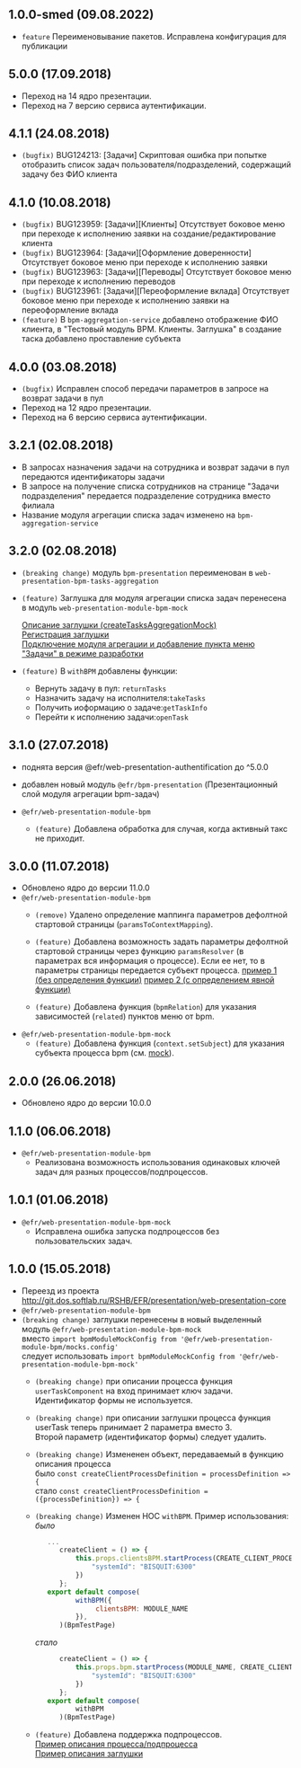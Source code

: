## 1.0.0-smed (09.08.2022)
- `feature` Переименовывание пакетов. Исправлена конфигурация для публикации

## 5.0.0 (17.09.2018)
- Переход на 14 ядро презентации.
- Переход на 7 версию сервиса аутентификации.

## 4.1.1 (24.08.2018)
- `(bugfix)` BUG124213: [Задачи] Скриптовая ошибка при попытке отобразить список задач пользователя/подразделений, содержащий задачу без ФИО клиента 

## 4.1.0 (10.08.2018)
- `(bugfix)` BUG123959: [Задачи][Клиенты] Отсутствует боковое меню при переходе к исполнению заявки на создание/редактирование клиента
- `(bugfix)` BUG123964: [Задачи][Оформление доверенности] Отсутствует боковое меню при переходе к исполнению заявки
- `(bugfix)` BUG123963: [Задачи][Переводы] Отсутствует боковое меню при переходе к исполнению переводов
- `(bugfix)` BUG123961: [Задачи][Переоформление вклада] Отсутствует боковое меню при переходе к исполнению заявки на переоформление вклада
- `(feature)` В `bpm-aggregation-service` добавлено отображение ФИО клиента, в "Тестовый модуль BPM. Клиенты. Заглушка" в создание таска добавлено проставление субъекта

## 4.0.0 (03.08.2018)
- `(bugfix)` Исправлен способ передачи параметров в запросе на возврат задачи в пул
- Переход на 12 ядро презентации.
- Переход на 6 версию сервиса аутентификации.

## 3.2.1 (02.08.2018)
- В запросах назначения задачи на сотрудника и возврат задачи в пул передаются идентификаторы задачи 
- В запросе на получение списка сотрудников на странице "Задачи подразделения" передается подразделение сотрудника вместо филиала  
- Название модуля агрегации списка задач изменено на `bpm-aggregation-service`  

## 3.2.0 (02.08.2018)
- `(breaking change)` модуль `bpm-presentation` переименован в `web-presentation-bpm-tasks-aggregation`
- `(feature)` Заглушка для модуля агрегации списка задач перенесена в модуль `web-presentation-module-bpm-mock`

  [Описание заглушки (createTasksAggregationMock)](/packages/web-presentation-module-bpm-mock/src/index.js)  
  [Регистрация заглушки](/packages/web-presentation-test-module-deposits-dev/mocks.config.js)  
  [Подключение модуля агрегации и добавление пункта меню "Задачи" в режиме разработки](/packages/web-presentation-test-module-deposits-dev/dev.app.config.js)    
- `(feature)` В `withBPM` добавлены функции:
    - Вернуть задачу в пул: `returnTasks`
    - Назначить задачу на исполнителя:`takeTasks`
    - Получить иоформацию о задаче:`getTaskInfo`
    - Перейти к исполнению задачи:`openTask`
    
## 3.1.0 (27.07.2018)
- поднята версия @efr/web-presentation-authentification до ^5.0.0
- добавлен новый модуль `@efr/bpm-presentation` (Презентационный слой модуля агрегации bpm-задач)

- `@efr/web-presentation-module-bpm`
  - `(feature)` Добавлена обработка для случая, когда активный такс не приходит.

## 3.0.0 (11.07.2018)
- Обновлено ядро до версии 11.0.0
- `@efr/web-presentation-module-bpm`
  - `(remove)` Удалено определение маппинга параметров дефолтной стартовой страницы (`paramsToContextMapping`).
  - `(feature)` Добавлена возможность задать параметры дефолтной стартовой страницы через функцию `paramsResolver` (в параметрах вся информация о процессе).
        Если ее нет, то в параметры страницы передается субъект процесса.
        [пример 1 (без определения функции)](/packages/web-presentation-test-module-deposits/src/bpm/open-deposit-process/index.js)
        [пример 2 (с определением явной функции)](/packages/web-presentation-test-module-clients/src/bpm/create-client-process/index.js)

  - `(feature)` Добавлена функция (`bpmRelation`) для указания зависимостей (`related`) пунктов меню от bpm.
- `@efr/web-presentation-module-bpm-mock`
  - `(feature)` Добавлена функция (`context.setSubject`) для указания субъекта процесса bpm (см. [mock](/packages/web-presentation-test-module-deposits-mock/src/index.js)).

## 2.0.0 (26.06.2018)
- Обновлено ядро до версии 10.0.0 

## 1.1.0 (06.06.2018)
- `@efr/web-presentation-module-bpm`
  - Реализована возможность использования одинаковых ключей задач для разных процессов/подпроцессов.
  
## 1.0.1 (01.06.2018)
- `@efr/web-presentation-module-bpm-mock`
  - Исправлена ошибка запуска подпроцессов без пользовательских задач.

## 1.0.0 (15.05.2018)
-  Переезд из проекта http://git.dos.softlab.ru/RSHB/EFR/presentation/web-presentation-core
- `@efr/web-presentation-module-bpm`
 - `(breaking change)` заглушки перенесены в новый выделенный модуль `@efr/web-presentation-module-bpm-mock`  
      вместо `import bpmModuleMockConfig from '@efr/web-presentation-module-bpm/mocks.config'`  
      следует использовать `import bpmModuleMockConfig from '@efr/web-presentation-module-bpm-mock'` 
    - `(breaking change)` при описании процесса функция `userTaskComponent` на вход принимает ключ задачи.  
      Идентификатор формы не используется. 
    - `(breaking change)` при описании заглушки процесса функция userTask теперь принимает 2 параметра вместо 3.  
      Второй параметр (идентификатор формы) следует удалить.
    - `(breaking change)` Измененен объект, передаваемый в функцию описания процесса  
       было `const createClientProcessDefinition = processDefinition => {`  
       стало `const createClientProcessDefinition = ({processDefinition}) => {`
    - `(breaking change)` Изменен HOC `withBPM`. Пример использования:  
        _было_

        ```javascript
           ...
              createClient = () => {
                  this.props.clientsBPM.startProcess(CREATE_CLIENT_PROCESS_KEY, {
                      "systemId": "BISQUIT:6300"
                  })
              };     
           export default compose(
                  withBPM({
                       clientsBPM: MODULE_NAME
                  }),
              )(BpmTestPage)
        ```
        _стало_

        ```javascript
              createClient = () => {
                  this.props.bpm.startProcess(MODULE_NAME, CREATE_CLIENT_PROCESS_KEY, {
                      "systemId": "BISQUIT:6300"
                  })
              };        
           export default compose(
                  withBPM
              )(BpmTestPage)
        ```
    - `(feature)` Добавлена поддержка подпроцессов.  
       [Пример описания процесса/подпроцесса](/packages/web-presentation-test-module-clients/src/bpm/create-client-process/index.js)  
       [Пример описания заглушки](/packages/web-presentation-test-module-clients-mock/src/index.js)

